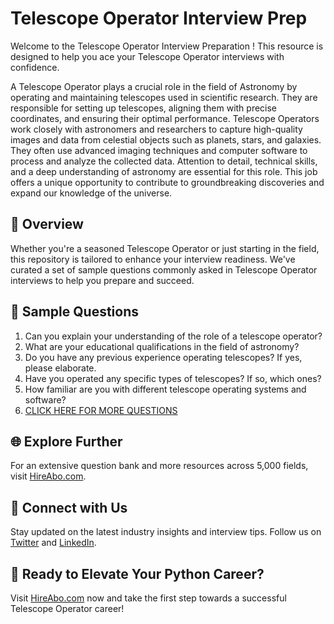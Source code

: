 # Telescope Operator Interview Prep

Welcome to the Telescope Operator Interview Preparation ! This resource is designed to help you ace your Telescope Operator interviews with confidence.

A Telescope Operator plays a crucial role in the field of Astronomy by operating and maintaining telescopes used in scientific research. They are responsible for setting up telescopes, aligning them with precise coordinates, and ensuring their optimal performance. Telescope Operators work closely with astronomers and researchers to capture high-quality images and data from celestial objects such as planets, stars, and galaxies. They often use advanced imaging techniques and computer software to process and analyze the collected data. Attention to detail, technical skills, and a deep understanding of astronomy are essential for this role. This job offers a unique opportunity to contribute to groundbreaking discoveries and expand our knowledge of the universe.

## 🚀 Overview

Whether you're a seasoned Telescope Operator or just starting in the field, this repository is tailored to enhance your interview readiness. We've curated a set of sample questions commonly asked in Telescope Operator interviews to help you prepare and succeed.

## 📝 Sample Questions

1. Can you explain your understanding of the role of a telescope operator?
2. What are your educational qualifications in the field of astronomy?
3. Do you have any previous experience operating telescopes? If yes, please elaborate.
4. Have you operated any specific types of telescopes? If so, which ones?
5. How familiar are you with different telescope operating systems and software?
6. [CLICK HERE FOR MORE QUESTIONS](https://hireabo.com/job/5_4_6/Telescope%20Operator)

## 🌐 Explore Further

For an extensive question bank and more resources across 5,000 fields, visit [HireAbo.com](https://www.hireabo.com).

## 📱 Connect with Us

Stay updated on the latest industry insights and interview tips. Follow us on [Twitter](https://twitter.com/hireabo) and [LinkedIn](https://www.linkedin.com/in/hire-abo-3609972a8/).

## 🚀 Ready to Elevate Your Python Career?

Visit [HireAbo.com](https://www.hireabo.com) now and take the first step towards a successful Telescope Operator career!